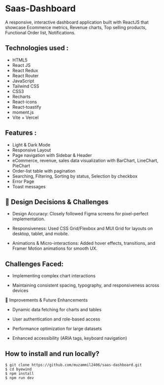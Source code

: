 # Saas-Dashboard

A responsive, interactive dashboard application built with ReactJS that showcase Ecommerce metrics, Revenue charts, Top selling products, Functional Order list, Notifications.

## **Technologies used :**

- HTML5
- React JS
- React Redux
- React Router
- JavaScript
- Tailwind CSS
- CSS3
- Recharts
- React-icons
- React-toastify
- moment.js
- Vite + Vercel


## **Features :**

- Light & Dark Mode
- Responsive Layout
- Page navigation with Sidebar & Header
- eCommerce, revenue, sales data visualization with BarChart, LineChart, PieChart
- Order-list table with pagination
- Searching, Filtering, Sorting by status, Selection by checkbox
- Error Page
- Toast messages

 ## 🔹 Design Decisions & Challenges

- Design Accuracy: Closely followed Figma screens for pixel-perfect implementation.

- Responsiveness: Used CSS Grid/Flexbox and MUI Grid for layouts on desktop, tablet, and mobile.

- Animations & Micro-interactions: Added hover effects, transitions, and Framer Motion animations for smooth UX.

## Challenges Faced:

- Implementing complex chart interactions

- Maintaining consistent spacing, typography, and responsiveness across devices

🔹 Improvements & Future Enhancements

- Dynamic data fetching for charts and tables

- User authentication and role-based access

- Performance optimization for large datasets

- Enhanced accessibility (ARIA tags, keyboard navigation)

## How to install and run locally?

```
$ git clone https://github.com/muzammil2406/saas-dashboard.git
$ cd byewind
$ npm install
$ npm run dev
```

